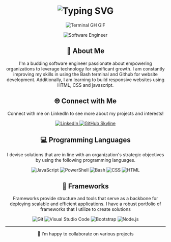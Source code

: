 
<div align="center">
    <h1><img src="https://readme-typing-svg.herokuapp.com?font=Jetbrains+mono&size=40&duration=3000&color=33FF33&center=true&vCenter=true&width=435&lines=Hey..+I'm+Folake;This+is..;..my+Github..;" alt="Typing SVG"/></h1>
    <p><img src="termina-gh.gif" alt="Terminal GH GIF" /></p>
</div>
<div align="center">
      <p>
          <img src="https://www.aalpha.net/wp-content/uploads/2020/12/full-stack-development.gif" alt="Software Engineer">
      </p>
  </div>
<div align="center">
    <h2>🚀 About Me</h2>
<!--     <p><img src="termina-gh.gif" alt="Terminal GH GIF" /></p> -->
    <p>I'm a budding software engineer passionate about empowering organizations to leverage technology for significant growth. I am constantly improving my skills in using the Bash
terminal and Github for website development. Additionally, I am learning to build responsive websites using HTML, CSS and javascript.</p>
</div>

<div align="center">
<h2 align="center" class="section-heading">🌐 Connect with Me</h2>
<p> Connect with me on LinkedIn to see more about my projects and interests!</p>
<div align="center">
  <a href="https://www.linkedin.com/in/folake-oloyede-0351bb2a9/" target="_blank">
    <img src="https://img.shields.io/badge/LinkedIn-0077B5?style=for-the-badge&logo=linkedin&logoColor=white" alt="LinkedIn"/>
  </a>
<a href="https://github.com/DebbieGrace" target="_blank">
    <img src="https://img.shields.io/badge/View%20on%20GitHub-%230077B5.svg?&style=for-the-badge&logo=github&logoColor=white" alt="GitHub Skyline"/>
</a>
</div>
<h2 align="center" class="section-heading">💻 Programming Languages</h2>
<p>I devise solutions that are in line with an organization's strategic objectives by using the following programming languages. </p>
<div align="center">
  <img src="https://img.shields.io/badge/JavaScript-F7DF1E?style=for-the-badge&logo=javascript&logoColor=black" alt="JavaScript"/>
  <img src="https://img.shields.io/badge/PowerShell-5391FE?style=for-the-badge&logo=powershell&logoColor=white" alt="PowerShell"/>
  <img src="https://img.shields.io/badge/Bash-4EAA25?style=for-the-badge&logo=gnu-bash&logoColor=white" alt="Bash"/>
    <img src="https://img.shields.io/badge/CSS-007396?style=for-the-badge&logo=java&logoColor=white" alt="CSS" />
    <img src="https://img.shields.io/badge/HTML-007396?style=for-the-badge&logo=java&logoColor=white" alt="HTML" />
</div>
<h2 align="center" class="section-heading">🔧 Frameworks</h2>
<p>Frameworks provide structure and tools that serve as a backbone for deploying scalable and efficient applications. I have a robust portfolio of frameworks that I utilize to create solutions</p>
<div align="center">
  <img src="https://img.shields.io/badge/Git-F05032?style=for-the-badge&logo=git&logoColor=white" alt="Git"/>
  <img src="https://img.shields.io/badge/Visual%20Studio%20Code-007ACC?style=for-the-badge&logo=visualstudiocode&logoColor=white" alt="Visual Studio Code"/>
  <img src="https://img.shields.io/badge/Bootstrap-7952B3?style=for-the-badge&logo=bootstrap&logoColor=white" alt="Bootstrap"/>
  <img src="https://img.shields.io/badge/Node.js-339933?style=for-the-badge&logo=nodedotjs&logoColor=white" alt="Node.js"/>
</div>
    <hr>
💞️ I’m happy to collaborate on various projects

<!---
DebbieGrace/DebbieGrace is a ✨ special ✨ repository because its `README.md` (this file) appears on your GitHub profile.
You can click the Preview link to take a look at your changes.
--->
